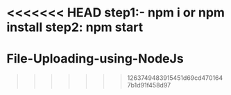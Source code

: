 <<<<<<< HEAD
step1:- npm i or npm install
step2: npm start
=======
# File-Uploading-using-NodeJs
>>>>>>> 1263749483915451d69cd4701647b1d91f458d97
